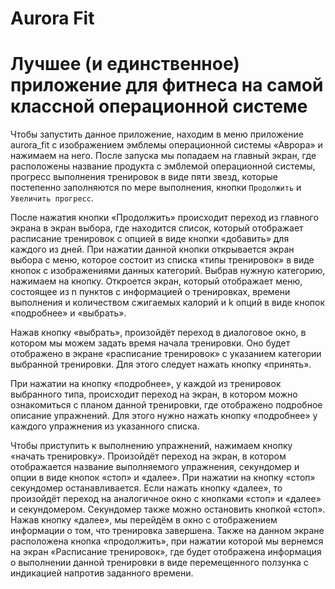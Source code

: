 # Aurora Fit


# Лучшее (и единственное) приложение для фитнеса  на самой классной операционной системе


  Чтобы запустить данное приложение, находим в меню приложение aurora_fit с изображением эмблемы операционной системы «Аврора» и нажимаем на него. После запуска мы попадаем на главный экран, где расположены название продукта с эмблемой операционной системы, прогресс выполнения тренировок в виде пяти звезд, которые постепенно заполняются по мере выполнения, кнопки `Продолжить` и `Увеличить прогресс`. 
  
  После нажатия кнопки «Продолжить» происходит переход из главного экрана в экран выбора, где находится список, который отображает расписание тренировок с опцией в виде кнопки «добавить» для каждого из дней. При нажатии данной кнопки открывается экран выбора с меню, которое состоит из списка «типы тренировок» в виде кнопок с изображениями данных категорий. Выбрав нужную категорию, нажимаем на кнопку. Откроется экран, который отображает меню, состоящее из n пунктов с информацией о тренировках, времени выполнения и количеством сжигаемых калорий и k опций в виде кнопок «подробнее» и «выбрать». 
  
  Нажав кнопку «выбрать», произойдёт переход в диалоговое окно, в котором мы можем задать время начала тренировки. Оно будет отображено в экране «расписание тренировок» с указанием категории выбранной тренировки. Для этого следует нажать кнопку «принять».  
  
  При нажатии на кнопку «подробнее», у каждой из тренировок выбранного типа, происходит переход на экран, в котором можно ознакомиться с планом данной тренировки, где отображено подробное описание упражнений. Для этого нужно нажать кнопку «подробнее» у каждого упражнения из указанного списка. 
  
  Чтобы приступить к выполнению упражнений, нажимаем кнопку «начать тренировку». Произойдёт переход на экран, в котором отображается название выполняемого упражнения, секундомер и опции в виде кнопок «стоп» и «далее». При нажатии на кнопку «стоп» секундомер останавливается. Если нажать кнопку «далее», то произойдёт переход на аналогичное окно с кнопками «стоп» и «далее» и секундомером. Секундомер также можно остановить кнопкой «стоп». Нажав кнопку «далее», мы перейдём в окно с отображением информации о том, что тренировка завершена. Также на данном экране расположена кнопка «продолжить», при нажатии которой мы вернемся на экран «Расписание тренировок», где будет отображена информация о выполнении данной тренировки в виде перемещенного ползунка с индикацией напротив заданного времени.
